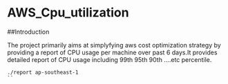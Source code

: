 # AWS_Cpu_utilization

##Introduction

The project primarily aims at simplyfying aws cost optimization strategy by providing a report of CPU usage per machine over past 6 days.It provides detailed report of CPU usage including 99th 95th 90th ....etc percentile.

```
./report ap-southeast-1
``
